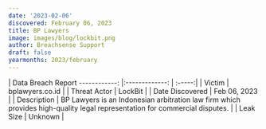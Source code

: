 ```yaml
---
date: '2023-02-06'
discovered: February 06, 2023
title: BP Lawyers
image: images/blog/lockbit.png
author: Breachsense Support
draft: false
yearmonths: 2023/february
---
```



| Data Breach Report
------------:     |:-------------:    | :-----:|
| Victim      | bplawyers.co.id      | 
| Threat Actor      | LockBit      | 
| Date Discovered      | Feb 06, 2023      | 
| Description      | BP Lawyers is an Indonesian arbitration law firm which provides high-quality legal representation for commercial disputes.      | 
| Leak Size      | Unknown      | 

